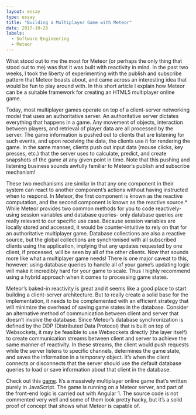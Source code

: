 ```yaml
---
layout: essay
type: essay
title: "Building a Multiplayer Game with Meteor"
date: 2017-10-26
labels:
  - Software Engineering
  - Meteor
---
```


What stood out to me the most for Meteor (or perhaps the only thing that stood out to me) was that it was built with reactivity in mind. In the past two weeks, I took the liberty of experimenting with the publish and subscribe pattern that Meteor boasts about, and came across an interesting idea that would be fun to play around with. In this short article I explain how Meteor can be a suitable framework for creating an HTML5 multiplayer online game.

Today, most multiplayer games operate on top of a client-server networking model that uses an authoritative server. An authoritative server dictates everything that happens in a game. Any movement of objects, interaction between players, and retrieval of player data are all processed by the server. The game information is pushed out to clients that are listening for such events, and upon receiving the data, the clients use it for rendering the game. In the same manner, clients push out input data (mouse clicks, key presses, etc.) that the server uses to calculate, predict, and create snapshots of the game at any given point in time. Note that this pushing and listening business sounds awfully familiar to Meteor’s publish and subscribe mechanism!

These two mechanisms are similar in that any one component in their system can react to another component’s actions without having instructed when to respond. In Meteor, the first component is known as the reactive computation, and the second component is known as the reactive source.* While Meteor provides two common methods for you to code reactively- using session variables and database queries- only database queries are really relevant to our specific use case. Because session variables are locally stored and accessed, it would be counter-intuitive to rely on that for an authoritative multiplayer game. Database collections are also a reactive source, but the global collections are synchronised with all subscribed clients using the application, implying that any updates requested by one client, if processed, will be seen by all of the other clients. Now that sounds more like what a multiplayer game needs! There is one major caveat to this, however: using database queries to handle all of your game’s updating logic will make it incredibly hard for your game to scale. Thus I highly recommend using a hybrid approach when it comes to processing game states.

Meteor’s baked-in reactivity is great and it seems like a good place to start building a client-server architecture. But to really create a solid base for the implementation, it needs to be complemented with an efficient strategy that will minimize the overhead of saving game states in the database. Consider an alternative method of communication between client and server that doesn’t involve the database. Since Meteor’s database synchronization is defined by the DDP (Distributed Data Protocol) that is built on top of Websockets, it may be feasible to use Websockets directly (the layer itself) to create communication streams between client and server to achieve the same manner of reactivity. In these streams, the client would push requests while the server listens to specific channels, determines the game state, and saves the information in a temporary object. It’s when the client connects or disconnects that the server should use the default database queries to load or save information about that client in the database.

Check out this [game](https://github.com/ironbane/ironbane). It’s a massively multiplayer online game that’s written purely in JavaScript. The game is running on a Meteor server, and part of the front-end logic is carried out with Angular 1. The source code is not commented very well and some of them look pretty hacky, but it’s a solid proof of concept that shows what Meteor is capable of.
